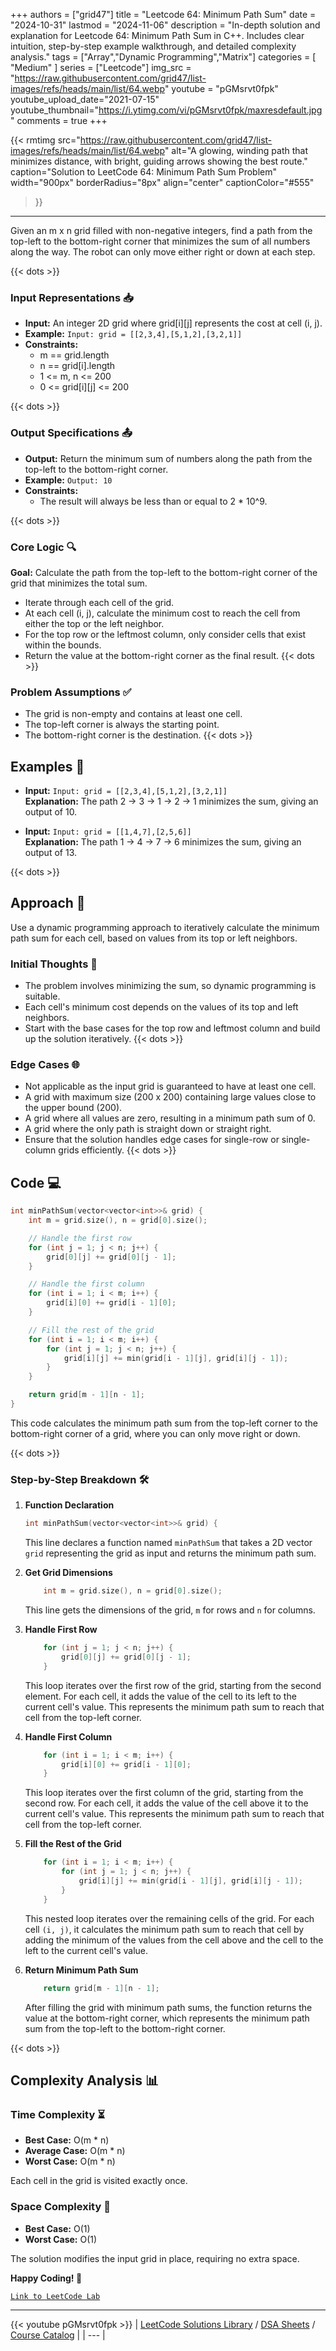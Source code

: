 
+++
authors = ["grid47"]
title = "Leetcode 64: Minimum Path Sum"
date = "2024-10-31"
lastmod = "2024-11-06"
description = "In-depth solution and explanation for Leetcode 64: Minimum Path Sum in C++. Includes clear intuition, step-by-step example walkthrough, and detailed complexity analysis."
tags = ["Array","Dynamic Programming","Matrix"]
categories = [
    "Medium"
]
series = ["Leetcode"]
img_src = "https://raw.githubusercontent.com/grid47/list-images/refs/heads/main/list/64.webp"
youtube = "pGMsrvt0fpk"
youtube_upload_date="2021-07-15"
youtube_thumbnail="https://i.ytimg.com/vi/pGMsrvt0fpk/maxresdefault.jpg"
comments = true
+++


{{< rmtimg 
    src="https://raw.githubusercontent.com/grid47/list-images/refs/heads/main/list/64.webp" 
    alt="A glowing, winding path that minimizes distance, with bright, guiding arrows showing the best route."
    caption="Solution to LeetCode 64: Minimum Path Sum Problem"
    width="900px"
    borderRadius="8px"
    align="center" 
    captionColor="#555"
>}}
---
Given an m x n grid filled with non-negative integers, find a path from the top-left to the bottom-right corner that minimizes the sum of all numbers along the way. The robot can only move either right or down at each step.
<!--more-->
{{< dots >}}
### Input Representations 📥
- **Input:** An integer 2D grid where grid[i][j] represents the cost at cell (i, j).
- **Example:** `Input: grid = [[2,3,4],[5,1,2],[3,2,1]]`
- **Constraints:**
	- m == grid.length
	- n == grid[i].length
	- 1 <= m, n <= 200
	- 0 <= grid[i][j] <= 200

{{< dots >}}
### Output Specifications 📤
- **Output:** Return the minimum sum of numbers along the path from the top-left to the bottom-right corner.
- **Example:** `Output: 10`
- **Constraints:**
	- The result will always be less than or equal to 2 * 10^9.

{{< dots >}}
### Core Logic 🔍
**Goal:** Calculate the path from the top-left to the bottom-right corner of the grid that minimizes the total sum.

- Iterate through each cell of the grid.
- At each cell (i, j), calculate the minimum cost to reach the cell from either the top or the left neighbor.
- For the top row or the leftmost column, only consider cells that exist within the bounds.
- Return the value at the bottom-right corner as the final result.
{{< dots >}}
### Problem Assumptions ✅
- The grid is non-empty and contains at least one cell.
- The top-left corner is always the starting point.
- The bottom-right corner is the destination.
{{< dots >}}
## Examples 🧩
- **Input:** `Input: grid = [[2,3,4],[5,1,2],[3,2,1]]`  \
  **Explanation:** The path 2 → 3 → 1 → 2 → 1 minimizes the sum, giving an output of 10.

- **Input:** `Input: grid = [[1,4,7],[2,5,6]]`  \
  **Explanation:** The path 1 → 4 → 7 → 6 minimizes the sum, giving an output of 13.

{{< dots >}}
## Approach 🚀
Use a dynamic programming approach to iteratively calculate the minimum path sum for each cell, based on values from its top or left neighbors.

### Initial Thoughts 💭
- The problem involves minimizing the sum, so dynamic programming is suitable.
- Each cell's minimum cost depends on the values of its top and left neighbors.
- Start with the base cases for the top row and leftmost column and build up the solution iteratively.
{{< dots >}}
### Edge Cases 🌐
- Not applicable as the input grid is guaranteed to have at least one cell.
- A grid with maximum size (200 x 200) containing large values close to the upper bound (200).
- A grid where all values are zero, resulting in a minimum path sum of 0.
- A grid where the only path is straight down or straight right.
- Ensure that the solution handles edge cases for single-row or single-column grids efficiently.
{{< dots >}}
## Code 💻
```cpp
int minPathSum(vector<vector<int>>& grid) {
    int m = grid.size(), n = grid[0].size();

    // Handle the first row
    for (int j = 1; j < n; j++) {
        grid[0][j] += grid[0][j - 1];
    }

    // Handle the first column
    for (int i = 1; i < m; i++) {
        grid[i][0] += grid[i - 1][0];
    }

    // Fill the rest of the grid
    for (int i = 1; i < m; i++) {
        for (int j = 1; j < n; j++) {
            grid[i][j] += min(grid[i - 1][j], grid[i][j - 1]);
        }
    }

    return grid[m - 1][n - 1];
}
```

This code calculates the minimum path sum from the top-left corner to the bottom-right corner of a grid, where you can only move right or down.

{{< dots >}}
### Step-by-Step Breakdown 🛠️
1. **Function Declaration**
	```cpp
	int minPathSum(vector<vector<int>>& grid) {
	```
	This line declares a function named `minPathSum` that takes a 2D vector `grid` representing the grid as input and returns the minimum path sum.

2. **Get Grid Dimensions**
	```cpp
	    int m = grid.size(), n = grid[0].size();
	```
	This line gets the dimensions of the grid, `m` for rows and `n` for columns.

3. **Handle First Row**
	```cpp
	    for (int j = 1; j < n; j++) {
	        grid[0][j] += grid[0][j - 1];
	    }
	```
	This loop iterates over the first row of the grid, starting from the second element. For each cell, it adds the value of the cell to its left to the current cell's value. This represents the minimum path sum to reach that cell from the top-left corner.

4. **Handle First Column**
	```cpp
	    for (int i = 1; i < m; i++) {
	        grid[i][0] += grid[i - 1][0];
	    }
	```
	This loop iterates over the first column of the grid, starting from the second row. For each cell, it adds the value of the cell above it to the current cell's value. This represents the minimum path sum to reach that cell from the top-left corner.

5. **Fill the Rest of the Grid**
	```cpp
	    for (int i = 1; i < m; i++) {
	        for (int j = 1; j < n; j++) {
	            grid[i][j] += min(grid[i - 1][j], grid[i][j - 1]);
	        }
	    }
	```
	This nested loop iterates over the remaining cells of the grid. For each cell `(i, j)`, it calculates the minimum path sum to reach that cell by adding the minimum of the values from the cell above and the cell to the left to the current cell's value.

6. **Return Minimum Path Sum**
	```cpp
	    return grid[m - 1][n - 1];
	```
	After filling the grid with minimum path sums, the function returns the value at the bottom-right corner, which represents the minimum path sum from the top-left to the bottom-right corner.

{{< dots >}}
## Complexity Analysis 📊
### Time Complexity ⏳
- **Best Case:** O(m * n)
- **Average Case:** O(m * n)
- **Worst Case:** O(m * n)

Each cell in the grid is visited exactly once.

### Space Complexity 💾
- **Best Case:** O(1)
- **Worst Case:** O(1)

The solution modifies the input grid in place, requiring no extra space.

**Happy Coding! 🎉**


[`Link to LeetCode Lab`](https://leetcode.com/problems/minimum-path-sum/description/)

---
{{< youtube pGMsrvt0fpk >}}
| [LeetCode Solutions Library](https://grid47.xyz/leetcode/) / [DSA Sheets](https://grid47.xyz/sheets/) / [Course Catalog](https://grid47.xyz/courses/) |
| --- |
